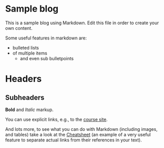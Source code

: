 # Sample blog 

This is a sample blog using Markdown. Edit this file in order to create your own content. 

Some useful features in markdown are:
- bulleted lists
- of multiple items
  - and even sub bulletpoints

# Headers

## Subheaders

**Bold** and *Italic* markup.

You can use explicit links, e.g., to the [course site](https://rubigdata.github.io/).

And lots more, to see what you can do with Markdown (including images, and tables) take a look at the [Cheatsheet][cheat] (an example of a very useful feature to separate actual links from their references in your text).

[cheat]:        https://github.com/adam-p/markdown-here/wiki/Markdown-Here-Cheatsheet   "Markdown cheatsheet"
